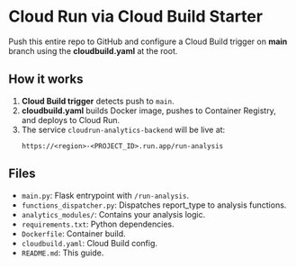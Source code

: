 # Cloud Run via Cloud Build Starter

Push this entire repo to GitHub and configure a Cloud Build trigger on **main** branch
using the **cloudbuild.yaml** at the root.

## How it works

1. **Cloud Build trigger** detects push to `main`.
2. **cloudbuild.yaml** builds Docker image, pushes to Container Registry, and deploys to Cloud Run.
3. The service `cloudrun-analytics-backend` will be live at:
   ```
   https://<region>-<PROJECT_ID>.run.app/run-analysis
   ```

## Files

- `main.py`: Flask entrypoint with `/run-analysis`.
- `functions_dispatcher.py`: Dispatches report_type to analysis functions.
- `analytics_modules/`: Contains your analysis logic.
- `requirements.txt`: Python dependencies.
- `Dockerfile`: Container build.
- `cloudbuild.yaml`: Cloud Build config.
- `README.md`: This guide.
